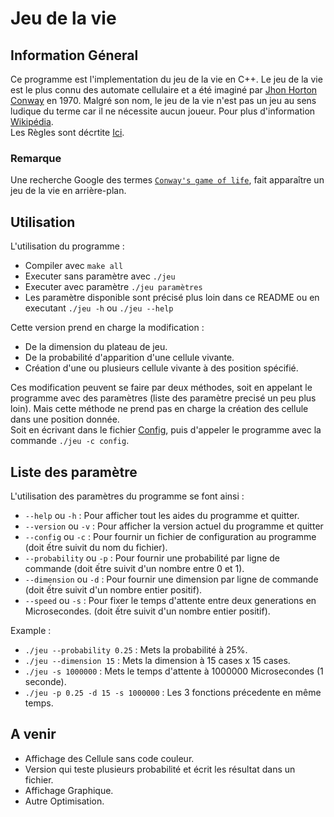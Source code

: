 # Jeu de la vie

## Information Géneral

Ce programme est l'implementation du jeu de la vie en C++.
Le jeu de la vie est le plus connu des automate cellulaire et a été imaginé par <a href="https://fr.wikipedia.org/wiki/John_Horton_Conway">Jhon Horton Conway</a> en 1970.
Malgré son nom, le jeu de la vie n'est pas un jeu au sens ludique du terme car il ne nécessite aucun joueur.
Pour plus d'information <a href="https://fr.wikipedia.org/wiki/Jeu_de_la_vie">Wikipédia</a>.<br>
Les Règles sont décrtite <a href="https://fr.wikipedia.org/wiki/Jeu_de_la_vie#R%C3%A8gles">Ici</a>.

### Remarque 
Une recherche Google des termes [`Conway's game of life`](https://www.google.com/search?q=conway%27s+game+of+life), fait apparaître un jeu de la vie en arrière-plan.

## Utilisation

L'utilisation du programme : 
- Compiler avec `make all`
- Executer sans paramètre avec `./jeu`
- Executer avec paramètre `./jeu paramètres`
- Les paramètre disponible sont précisé plus loin dans ce README ou en executant `./jeu -h` ou `./jeu --help`

Cette version prend en charge la modification :
- De la dimension du plateau de jeu.
- De la probabilité d'apparition d'une cellule vivante.
- Création d'une ou plusieurs cellule vivante à des position spécifié.

Ces modification peuvent se faire par deux méthodes, soit en appelant le programme avec des paramètres (liste des paramètre precisé un peu plus loin). Mais cette méthode ne prend pas en charge la création des cellule dans une position donnée.<br>
Soit en écrivant dans le fichier [Config](config), puis d'appeler le programme avec la commande `./jeu -c config`.

## Liste des paramètre 

L'utilisation des paramètres du programme se font ainsi :
- `--help` ou `-h` 			: Pour afficher tout les aides du programme et quitter.
- `--version` ou `-v`       : Pour afficher la version actuel du programme et quitter
- `--config` ou `-c`		: Pour fournir un fichier de configuration au programme (doit ếtre suivit du nom du fichier).
- `--probability` ou `-p` 	: Pour fournir une probabilité par ligne de commande (doit ếtre suivit d'un nombre entre 0 et 1).
- `--dimension` ou `-d`     : Pour fournir une dimension par ligne de commande (doit ếtre suivit d'un nombre entier positif).
- `--speed` ou `-s` 		: Pour fixer le temps d'attente entre deux generations en Microsecondes. (doit ếtre suivit d'un nombre entier positif).

Example : 
-   `./jeu --probability 0.25` : Mets la probabilité à 25%.
-   `./jeu --dimension 15`     : Mets la dimension à 15 cases x 15 cases.
-   `./jeu -s 1000000`           : Mets le temps d'attente à 1000000 Microsecondes (1 seconde).
-   `./jeu -p 0.25 -d 15 -s 1000000` : Les 3 fonctions précedente en même temps.


## A venir
-   Affichage des Cellule sans code couleur.
-   Version qui teste plusieurs probabilité et écrit les résultat dans un fichier.
-   Affichage Graphique.
-   Autre Optimisation.
